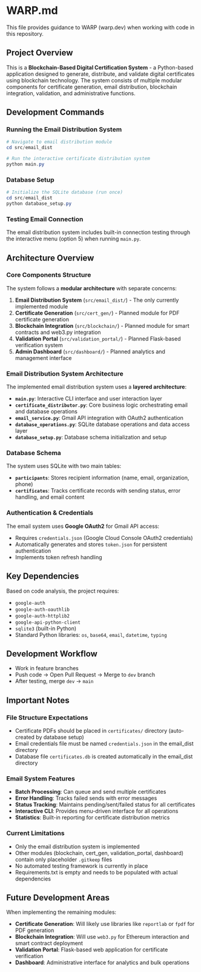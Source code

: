 # WARP.md

This file provides guidance to WARP (warp.dev) when working with code in this repository.

## Project Overview

This is a **Blockchain-Based Digital Certification System** - a Python-based application designed to generate, distribute, and validate digital certificates using blockchain technology. The system consists of multiple modular components for certificate generation, email distribution, blockchain integration, validation, and administrative functions.

## Development Commands

### Running the Email Distribution System
```powershell
# Navigate to email distribution module
cd src/email_dist

# Run the interactive certificate distribution system
python main.py
```

### Database Setup
```powershell
# Initialize the SQLite database (run once)
cd src/email_dist
python database_setup.py
```

### Testing Email Connection
The email distribution system includes built-in connection testing through the interactive menu (option 5) when running `main.py`.

## Architecture Overview

### Core Components Structure

The system follows a **modular architecture** with separate concerns:

1. **Email Distribution System** (`src/email_dist/`) - The only currently implemented module
2. **Certificate Generation** (`src/cert_gen/`) - Planned module for PDF certificate generation
3. **Blockchain Integration** (`src/blockchain/`) - Planned module for smart contracts and web3.py integration
4. **Validation Portal** (`src/validation_portal/`) - Planned Flask-based verification system
5. **Admin Dashboard** (`src/dashboard/`) - Planned analytics and management interface

### Email Distribution System Architecture

The implemented email distribution system uses a **layered architecture**:

- **`main.py`**: Interactive CLI interface and user interaction layer
- **`certificate_distributor.py`**: Core business logic orchestrating email and database operations
- **`email_service.py`**: Gmail API integration with OAuth2 authentication
- **`database_operations.py`**: SQLite database operations and data access layer
- **`database_setup.py`**: Database schema initialization and setup

### Database Schema

The system uses SQLite with two main tables:
- **`participants`**: Stores recipient information (name, email, organization, phone)
- **`certificates`**: Tracks certificate records with sending status, error handling, and email content

### Authentication & Credentials

The email system uses **Google OAuth2** for Gmail API access:
- Requires `credentials.json` (Google Cloud Console OAuth2 credentials)
- Automatically generates and stores `token.json` for persistent authentication
- Implements token refresh handling

## Key Dependencies

Based on code analysis, the project requires:
- `google-auth`
- `google-auth-oauthlib` 
- `google-auth-httplib2`
- `google-api-python-client`
- `sqlite3` (built-in Python)
- Standard Python libraries: `os`, `base64`, `email`, `datetime`, `typing`

## Development Workflow

- Work in feature branches
- Push code → Open Pull Request → Merge to `dev` branch
- After testing, merge `dev` → `main`

## Important Notes

### File Structure Expectations
- Certificate PDFs should be placed in `certificates/` directory (auto-created by database setup)
- Email credentials file must be named `credentials.json` in the email_dist directory
- Database file `certificates.db` is created automatically in the email_dist directory

### Email System Features
- **Batch Processing**: Can queue and send multiple certificates
- **Error Handling**: Tracks failed sends with error messages
- **Status Tracking**: Maintains pending/sent/failed status for all certificates
- **Interactive CLI**: Provides menu-driven interface for all operations
- **Statistics**: Built-in reporting for certificate distribution metrics

### Current Limitations
- Only the email distribution system is implemented
- Other modules (blockchain, cert_gen, validation_portal, dashboard) contain only placeholder `.gitkeep` files
- No automated testing framework is currently in place
- Requirements.txt is empty and needs to be populated with actual dependencies

## Future Development Areas

When implementing the remaining modules:
- **Certificate Generation**: Will likely use libraries like `reportlab` or `fpdf` for PDF generation
- **Blockchain Integration**: Will use `web3.py` for Ethereum interaction and smart contract deployment
- **Validation Portal**: Flask-based web application for certificate verification
- **Dashboard**: Administrative interface for analytics and bulk operations